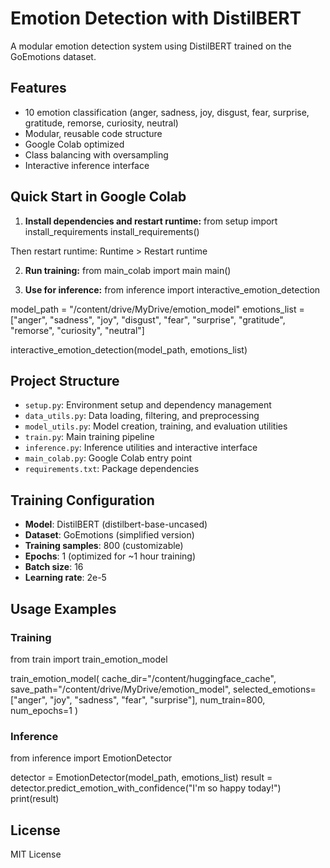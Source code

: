 # Emotion Detection with DistilBERT

A modular emotion detection system using DistilBERT trained on the GoEmotions dataset.

## Features

- 10 emotion classification (anger, sadness, joy, disgust, fear, surprise, gratitude, remorse, curiosity, neutral)
- Modular, reusable code structure
- Google Colab optimized
- Class balancing with oversampling
- Interactive inference interface

## Quick Start in Google Colab

1. **Install dependencies and restart runtime:**
from setup import install_requirements
install_requirements()

Then restart runtime: Runtime > Restart runtime


2. **Run training:**
from main_colab import main
main()


3. **Use for inference:**
from inference import interactive_emotion_detection

model_path = "/content/drive/MyDrive/emotion_model"
emotions_list = ["anger", "sadness", "joy", "disgust", "fear", "surprise", "gratitude", "remorse", "curiosity", "neutral"]

interactive_emotion_detection(model_path, emotions_list)


## Project Structure

- `setup.py`: Environment setup and dependency management
- `data_utils.py`: Data loading, filtering, and preprocessing
- `model_utils.py`: Model creation, training, and evaluation utilities
- `train.py`: Main training pipeline
- `inference.py`: Inference utilities and interactive interface
- `main_colab.py`: Google Colab entry point
- `requirements.txt`: Package dependencies

## Training Configuration

- **Model**: DistilBERT (distilbert-base-uncased)
- **Dataset**: GoEmotions (simplified version)
- **Training samples**: 800 (customizable)
- **Epochs**: 1 (optimized for ~1 hour training)
- **Batch size**: 16
- **Learning rate**: 2e-5

## Usage Examples

### Training
from train import train_emotion_model

train_emotion_model(
cache_dir="/content/huggingface_cache",
save_path="/content/drive/MyDrive/emotion_model",
selected_emotions=["anger", "joy", "sadness", "fear", "surprise"],
num_train=800,
num_epochs=1
)


### Inference
from inference import EmotionDetector

detector = EmotionDetector(model_path, emotions_list)
result = detector.predict_emotion_with_confidence("I'm so happy today!")
print(result)


## License

MIT License
